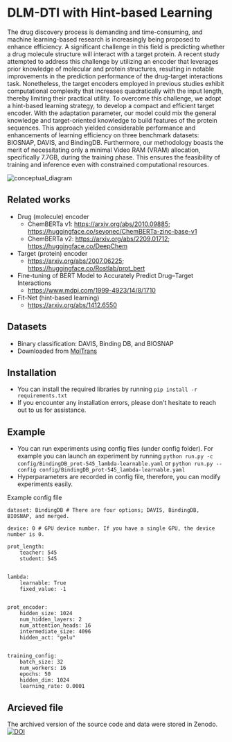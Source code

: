 # DLM-DTI with Hint-based Learning

The drug discovery process is demanding and time-consuming, and machine learning-based research is increasingly being proposed to enhance efficiency. A significant challenge in this field is predicting whether a drug molecule structure will interact with a target protein. A recent study attempted to address this challenge by utilizing an encoder that leverages prior knowledge of molecular and protein structures, resulting in notable improvements in the prediction performance of the drug-target interactions task. Nonetheless, the target encoders employed in previous studies exhibit computational complexity that increases quadratically with the input length, thereby limiting their practical utility. To overcome this challenge, we adopt a hint-based learning strategy, to develop a compact and efficient target encoder. With the adaptation parameter, our model could mix the general knowledge and target-oriented knowledge to build features of the protein sequences. This approach yielded considerable performance and enhancements of learning efficiency on three benchmark datasets: BIOSNAP, DAVIS, and BindingDB. Furthermore, our methodology boasts the merit of necessitating only a minimal Video RAM (VRAM) allocation, specifically 7.7GB, during the training phase. This ensures the feasibility of training and inference even with constrained computational resources.

![conceptual_diagram](https://user-images.githubusercontent.com/37280722/230818993-072d3c21-b580-4d16-9651-aa745f30153b.jpg)

## Related works
- Drug (molecule) encoder
	- ChemBERTa v1:	https://arxiv.org/abs/2010.09885; https://huggingface.co/seyonec/ChemBERTa-zinc-base-v1
	- ChemBERTa v2: https://arxiv.org/abs/2209.01712; https://huggingface.co/DeepChem
- Target (protein) encoder
	- https://arxiv.org/abs/2007.06225; https://huggingface.co/Rostlab/prot_bert
- Fine-tuning of BERT Model to Accurately Predict Drug–Target Interactions
	- https://www.mdpi.com/1999-4923/14/8/1710
- Fit-Net (hint-based learning)
	- https://arxiv.org/abs/1412.6550

## Datasets
- Binary classification: DAVIS, Binding DB, and BIOSNAP
- Downloaded from [MolTrans](https://github.com/kexinhuang12345/MolTrans/tree/master/dataset)

## Installation
- You can install the required libraries by running `pip install -r requirements.txt`
- If you encounter any installation errors, please don't hesitate to reach out to us for assistance.

## Example
- You can run experiments using config files (under config folder). For example you can launch an experiment by running `python run.py -c config/BindingDB_prot-545_lambda-learnable.yaml` or `python run.py --config config/BindingDB_prot-545_lambda-learnable.yaml`
- Hyperparameters are recorded in config file, therefore, you can modify experiments easily. 

Example config file

```
dataset: BindingDB # There are four options; DAVIS, BindingDB, BIOSNAP, and merged. 

device: 0 # GPU device number. If you have a single GPU, the device number is 0.

prot_length: 
    teacher: 545
    student: 545


lambda:
    learnable: True
    fixed_value: -1


prot_encoder:
    hidden_size: 1024
    num_hidden_layers: 2
    num_attention_heads: 16
    intermediate_size: 4096
    hidden_act: "gelu"


training_config:
    batch_size: 32
    num_workers: 16
    epochs: 50
    hidden_dim: 1024
    learning_rate: 0.0001
```

## Arcieved file
The archived version of the source code and data were stored in Zenodo.
[![DOI](https://zenodo.org/badge/DOI/10.5281/zenodo.8324897.svg)](https://doi.org/10.5281/zenodo.8324897)
